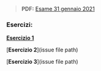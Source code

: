 > **PDF:** [Esame 31 gennaio 2021](/Esami/2022/esameGennaio31_conSol.pdf)

### Esercizi:

[**Esercizio 1**](/../../issues/25)

[**Esercizio 2**](issue file path)

[**Esercizio 3**](issue file path)
